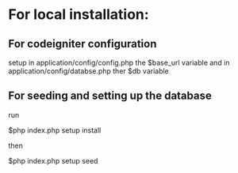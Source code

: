 For local installation:
======
For codeigniter configuration
------
setup  in application/config/config.php the $base_url variable and in application/config/databse.php ther $db variable

For seeding and setting up the database
------
run

$php index.php setup install

then

$php index.php setup seed